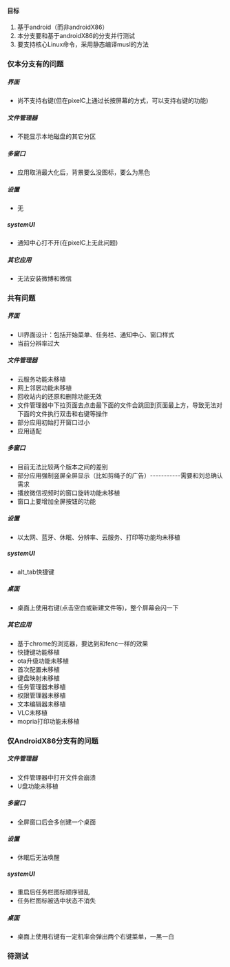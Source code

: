 #### 目标

1. 基于android（而非androidX86）
2. 本分支要和基于androidX86的分支并行测试
3. 要支持核心Linux命令，采用静态编译musl的方法

### 仅本分支有的问题

##### 界面

- 尚不支持右键(但在pixelC上通过长按屏幕的方式，可以支持右键的功能)

##### 文件管理器

- 不能显示本地磁盘的其它分区

##### 多窗口

- 应用取消最大化后，背景要么没图标，要么为黑色

##### 设置

- 无

##### systemUI

- 通知中心打不开(在pixelC上无此问题)

##### 其它应用

- 无法安装微博和微信

### 共有问题

##### 界面

- UI界面设计：包括开始菜单、任务栏、通知中心、窗口样式
- 当前分辨率过大

##### 文件管理器

- 云服务功能未移植
- 网上邻居功能未移植  
- 回收站内的还原和删除功能无效
- 文件管理器中下拉页面去点击最下面的文件会跳回到页面最上方，导致无法对下面的文件执行双击和右键等操作  
- 部分应用初始打开窗口过小
- 应用适配

##### 多窗口

- 目前无法比较两个版本之间的差别
- 部分应用强制竖屏全屏显示（比如剪绳子的广告）-----------需要和刘总确认需求
- 播放微信视频时的窗口旋转功能未移植
- 窗口上要增加全屏按钮的功能

##### 设置

- 以太网、蓝牙、休眠、分辨率、云服务、打印等功能均未移植

##### systemUI

- alt_tab快捷键

##### 桌面

- 桌面上使用右键(点击空白或新建文件等)，整个屏幕会闪一下

##### 其它应用

- 基于chrome的浏览器，要达到和fenc一样的效果
- 快捷键功能移植  
- ota升级功能未移植  
- 首次配置未移植  
- 键盘映射未移植  
- 任务管理器未移植  
- 权限管理器未移植  
- 文本编辑器未移植  
- VLC未移植
- mopria打印功能未移植  

### 仅AndroidX86分支有的问题

##### 文件管理器

- 文件管理器中打开文件会崩溃
- U盘功能未移植

##### 多窗口

- 全屏窗口后会多创建一个桌面

##### 设置

- 休眠后无法唤醒

##### systemUI

- 重启后任务栏图标顺序错乱
- 任务栏图标被选中状态不消失

##### 桌面

- 桌面上使用右键有一定机率会弹出两个右键菜单，一黑一白

### 待测试

